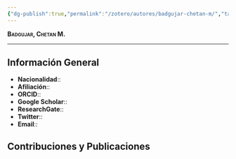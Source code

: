 ```yaml
---
{"dg-publish":true,"permalink":"/zotero/autores/badgujar-chetan-m/","tags":["#autor","#researcher"]}
---
```



<span style="font-variant:small-caps; font-weight: bold;"> Badgujar, Chetan M. </span>

---


## Información General

- **Nacionalidad**:: 
- **Afiliación**:: 
- **ORCID**:: 
- **Google Scholar**:: 
- **ResearchGate**:: 
- **Twitter**:: 
- **Email**::
  
## Contribuciones y Publicaciones






